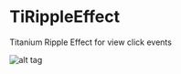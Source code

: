 # TiRippleEffect
Titanium Ripple Effect for view click events

![alt tag](http://www.learningjquery.com/wp-content/uploads/Material-Button-Click.gif)
